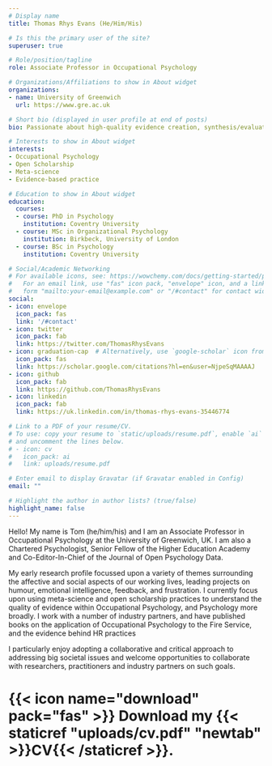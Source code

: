 ```yaml
---
# Display name
title: Thomas Rhys Evans (He/Him/His)

# Is this the primary user of the site?
superuser: true

# Role/position/tagline
role: Associate Professor in Occupational Psychology

# Organizations/Affiliations to show in About widget
organizations:
- name: University of Greenwich
  url: https://www.gre.ac.uk

# Short bio (displayed in user profile at end of posts)
bio: Passionate about high-quality evidence creation, synthesis/evaluation and application towards Global Goals

# Interests to show in About widget
interests:
- Occupational Psychology
- Open Scholarship
- Meta-science
- Evidence-based practice

# Education to show in About widget
education:
  courses:
  - course: PhD in Psychology
    institution: Coventry University
  - course: MSc in Organizational Psychology
    institution: Birkbeck, University of London
  - course: BSc in Psychology
    institution: Coventry University

# Social/Academic Networking
# For available icons, see: https://wowchemy.com/docs/getting-started/page-builder/#icons
#   For an email link, use "fas" icon pack, "envelope" icon, and a link in the
#   form "mailto:your-email@example.com" or "/#contact" for contact widget.
social:
- icon: envelope
  icon_pack: fas
  link: '/#contact'
- icon: twitter
  icon_pack: fab
  link: https://twitter.com/ThomasRhysEvans
- icon: graduation-cap  # Alternatively, use `google-scholar` icon from `ai` icon pack
  icon_pack: fas
  link: https://scholar.google.com/citations?hl=en&user=NjpeSqMAAAAJ
- icon: github
  icon_pack: fab
  link: https://github.com/ThomasRhysEvans
- icon: linkedin
  icon_pack: fab
  link: https://uk.linkedin.com/in/thomas-rhys-evans-35446774

# Link to a PDF of your resume/CV.
# To use: copy your resume to `static/uploads/resume.pdf`, enable `ai` icons in `params.toml`, 
# and uncomment the lines below.
# - icon: cv
#   icon_pack: ai
#   link: uploads/resume.pdf

# Enter email to display Gravatar (if Gravatar enabled in Config)
email: ""

# Highlight the author in author lists? (true/false)
highlight_name: false
---
```


Hello! My name is Tom (he/him/his) and I am an Associate Professor in Occupational Psychology at the University of Greenwich, UK. I am also a Chartered Psychologist, Senior Fellow of the Higher Education Academy and Co-Editor-In-Chief of the Journal of Open Psychology Data.

My early research profile focussed upon a variety of themes surrounding the affective and social aspects of our working lives, leading projects on humour, emotional intelligence, feedback, and frustration. I currently focus upon using meta-science and open scholarship practices to understand the quality of evidence within Occupational Psychology, and Psychology more broadly. I work with a number of industry partners, and have published books on the application of Occupational Psychology to the Fire Service, and the evidence behind HR practices

I particularly enjoy adopting a collaborative and critical approach to addressing big societal issues and welcome opportunities to collaborate with researchers, practitioners and industry partners on such goals.

# {{< icon name="download" pack="fas" >}} Download my {{< staticref "uploads/cv.pdf" "newtab" >}}CV{{< /staticref >}}.
